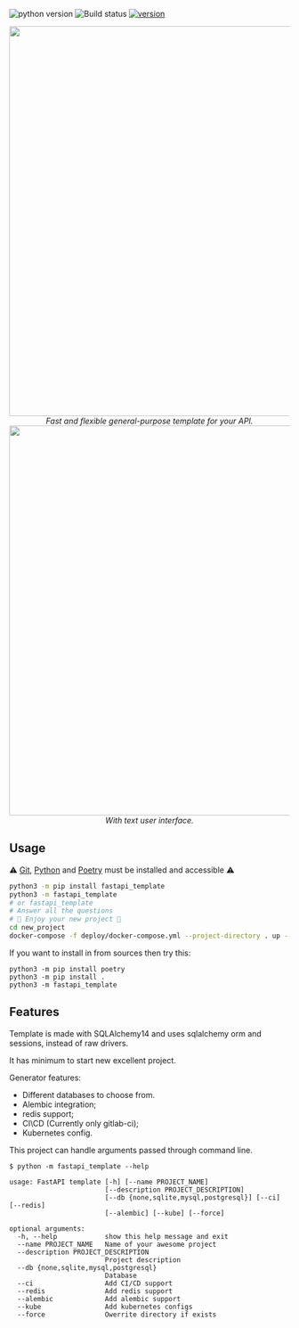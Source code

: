 ![python version](https://img.shields.io/pypi/pyversions/fastapi_template?style=flat-square) ![Build status](https://img.shields.io/github/workflow/status/s3rius/FastAPI-template/Release%20python%20package?style=flat-square) [![version](https://img.shields.io/pypi/v/fastapi_template?style=flat-square)](https://pypi.org/project/fastapi-template/)

<div align="center">
<img src="https://raw.githubusercontent.com/s3rius/FastAPI-template/master/images/logo.png" width=700>
<div><i>Fast and flexible general-purpose template for your API.</i></div>
</div>

<div align="center">
<img src="https://raw.githubusercontent.com/s3rius/FastAPI-template/master/images/ui-example.png" width=700>
<div><i>With text user interface.</i></div>
</div>

## Usage

⚠️ [Git](https://git-scm.com/downloads), [Python](https://www.python.org/) and [Poetry](https://python-poetry.org/) must be installed and accessible ⚠️

```bash
python3 -m pip install fastapi_template
python3 -m fastapi_template
# or fastapi_template
# Answer all the questions
# 🍪 Enjoy your new project 🍪
cd new_project
docker-compose -f deploy/docker-compose.yml --project-directory . up --build
```

If you want to install in from sources then try this:
```shell
python3 -m pip install poetry
python3 -m pip install .
python3 -m fastapi_template
```

## Features

Template is made with SQLAlchemy14 and uses sqlalchemy orm and sessions,
instead of raw drivers.

It has minimum to start new excellent project.

Generator features:
- Different databases to choose from.
- Alembic integration;
- redis support;
- CI\CD (Currently only gitlab-ci);
- Kubernetes config.

This project can handle arguments passed through command line.

```shell
$ python -m fastapi_template --help

usage: FastAPI template [-h] [--name PROJECT_NAME]
                        [--description PROJECT_DESCRIPTION]
                        [--db {none,sqlite,mysql,postgresql}] [--ci] [--redis]
                        [--alembic] [--kube] [--force]

optional arguments:
  -h, --help            show this help message and exit
  --name PROJECT_NAME   Name of your awesome project
  --description PROJECT_DESCRIPTION
                        Project description
  --db {none,sqlite,mysql,postgresql}
                        Database
  --ci                  Add CI/CD support
  --redis               Add redis support
  --alembic             Add alembic support
  --kube                Add kubernetes configs
  --force               Owerrite directory if exists
```
